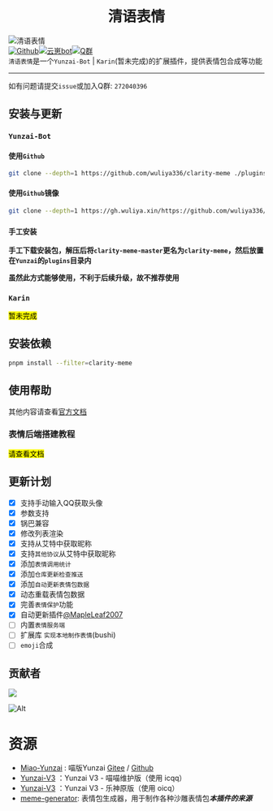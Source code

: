 # <center>清语表情</center>

![清语表情](https://count.kjchmc.cn/get/@clarity-meme?theme=moebooru)<br>
[![Github](https://img.shields.io/badge/Github-清语表情-black?style=flat-square&logo=github)](https://github.com/wuliya336/clarity-meme)[![云崽bot](https://img.shields.io/badge/云崽-v3.0.0-black?style=flat-square&logo=dependabot)](https://gitee.com/Le-niao/Yunzai-Bot)[![Q群](https://img.shields.io/badge/group-272040396-blue)](https://qm.qq.com/q/gBs8Ri3nIQ)<br>
`清语表情`是一个`Yunzai-Bot` | `Karin`(暂未完成)的扩展插件，提供表情包合成等功能<br>

---

如有问题请提交`issue`或加入Q群: `272040396`<br>

## 安装与更新

### `Yunzai-Bot`

#### 使用`Github`

```bash
git clone --depth=1 https://github.com/wuliya336/clarity-meme ./plugins/clarity-meme/
```

#### 使用`Github`镜像

```bash
git clone --depth=1 https://gh.wuliya.xin/https://github.com/wuliya336/clarity-meme ./plugins/clarity-meme/
```

### `手工安装`

**手工下载安装包，解压后将`clarity-meme-master`更名为`clarity-meme`，然后放置在`Yunzai`的`plugins`目录内<br>**

**虽然此方式能够使用，不利于后续升级，故不推荐使用<br>**

### `Karin`

<mark>暂未完成</mark>

<!-- ### 使用`Github`

```bash
git clone --depth=1 https://github.com/wuliya336/clarity-meme ./plugins/karin-plugin-clarity-meme/
```

### 使用`Github`镜像

```bash
git clone --depth=1 https://github.moeyy.xyz/https://github.com/wuliya336/clarity-meme ./plugins/karin-plugin-clarity-meme/
```

### `手工安装`

**手工下载安装包，解压后将`clarity-meme-master`更名为`karin-plugin-clarity-meme`，然后放置在`Karin`的`plugins`目录内<br>**

**虽然此方式能够使用，不利于后续升级，故不推荐使用<br>** -->

## 安装依赖
```bash
pnpm install --filter=clarity-meme
```

## 使用帮助
其他内容请查看[官方文档](https://docs.wuliya.cn)
### 表情后端搭建教程
<mark>请查看文档</mark>
## 更新计划

- [x] 支持手动输入QQ获取头像
- [x] 参数支持
- [x] 锅巴兼容
- [x] 修改列表渲染
- [x] 支持从艾特中获取昵称
- [x] 支持`其他协议`从艾特中获取昵称
- [x] 添加`表情调用统计`
- [x] 添加`仓库更新检查推送`
- [x] 添加`自动更新表情包数据`
- [x] 动态重载表情包数据
- [x] 完善`表情保护`功能
- [x] 自动更新插件[@MapleLeaf2007](https://github.com/MapleLeaf2007)
- [ ] 内置`表情服务端`
- [ ] 扩展库 `实现本地制作表情`(bushi)
- [ ] `emoji`合成

## 贡献者

<a href="https://github.com/wuliya336/clarity-meme/graphs/contributors">
  <img src="https://contrib.rocks/image?repo=wuliya336/clarity-meme" />
</a>

![Alt](https://repobeats.axiom.co/api/embed/2e908b34c5972605ff83c4b7f40cbc05992a8720.svg "Repobeats analytics image")

# 资源

- [Miao-Yunzai](https://github.com/yoimiya-kokomi/Miao-Yunzai) : 喵版Yunzai [Gitee](https://gitee.com/yoimiya-kokomi/Miao-Yunzai)
  / [Github](https://github.com/yoimiya-kokomi/Miao-Yunzai)
- [Yunzai-V3](https://github.com/yoimiya-kokomi/Yunzai-Bot) ：Yunzai V3 - 喵喵维护版（使用 icqq）
- [Yunzai-V3](https://gitee.com/Le-niao/Yunzai-Bot) ：Yunzai V3 - 乐神原版（使用 oicq）
- [meme-generator](https://github.com/MeetWq/meme-generator): 表情包生成器，用于制作各种沙雕表情包***本插件的来源***
